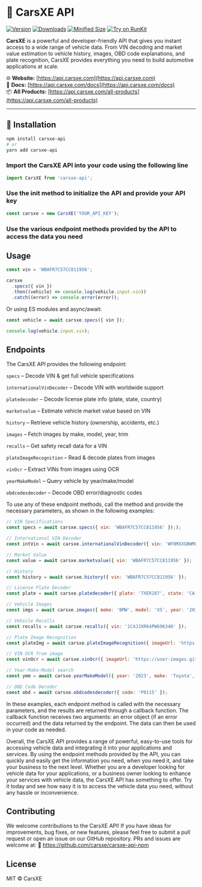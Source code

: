 # 🚗 CarsXE API

[![Version](https://img.shields.io/npm/v/carsxe-api.svg)](https://www.npmjs.com/package/carsxe-api)
[![Downloads](https://img.shields.io/npm/dm/carsxe-api.svg)](https://www.npmjs.com/package/carsxe-api)
[![Minified Size](https://img.shields.io/bundlephobia/minzip/carsxe-api)](https://bundlephobia.com/result?p=carsxe-api)
[![Try on RunKit](https://badge.runkitcdn.com/carsxe-api.svg)](https://runkit.com/npm/carsxe-api)

**CarsXE** is a powerful and developer-friendly API that gives you instant access to a wide range of vehicle data. From VIN decoding and market value estimation to vehicle history, images, OBD code explanations, and plate recognition, CarsXE provides everything you need to build automotive applications at scale.

🌐 **Website:** [https://api.carsxe.com](https://api.carsxe.com)  
📄 **Docs:** [https://api.carsxe.com/docs](https://api.carsxe.com/docs)  
📦 **All Products:** [https://api.carsxe.com/all-products](https://api.carsxe.com/all-products)

---

## 🚀 Installation

```bash
npm install carsxe-api
# or
yarn add carsxe-api
```

### Import the CarsXE API into your code using the following line

```js
import CarsXE from 'carsxe-api';
```

### Use the init method to initialize the API and provide your API key

```js
const carsxe = new CarsXE('YOUR_API_KEY');
```

### Use the various endpoint methods provided by the API to access the data you need

## Usage

```js
const vin = 'WBAFR7C57CC811956';

carsxe
  .specs({ vin })
  .then((vehicle) => console.log(vehicle.input.vin))
  .catch((error) => console.error(error));
```

Or using ES modules and async/await:

```js
const vehicle = await carsxe.specs({ vin });

console.log(vehicle.input.vin);
```

## Endpoints

The CarsXE API provides the following endpoint:

`specs` – Decode VIN & get full vehicle specifications

`internationalVinDecoder` – Decode VIN with worldwide support

`platedecoder` – Decode license plate info (plate, state, country)

`marketvalue` – Estimate vehicle market value based on VIN

`history` – Retrieve vehicle history (ownership, accidents, etc.)

`images` – Fetch images by make, model, year, trim

`recalls` – Get safety recall data for a VIN

`plateImageRecognition` – Read & decode plates from images

`vinOcr` – Extract VINs from images using OCR

`yearMakeModel` – Query vehicle by year/make/model

`obdcodesdecoder` – Decode OBD error/diagnostic codes

To use any of these endpoint methods, call the method and provide the necessary parameters, as shown in the following examples:

```js
// VIN Specifications
const specs = await carsxe.specs({ vin: 'WBAFR7C57CC811956' }););

// International VIN Decoder
const intVin = await carsxe.internationalVinDecoder({ vin: 'WF0MXXGBWM8R43240' }););

// Market Value
const value = await carsxe.marketvalue({ vin: 'WBAFR7C57CC811956' });

// History
const history = await carsxe.history({ vin: 'WBAFR7C57CC811956' });

// License Plate Decoder
const plate = await carsxe.platedecoder({ plate: '7XER187', state: 'CA', country: 'US' });

// Vehicle Images
const imgs = await carsxe.images({ make: 'BMW', model: 'X5', year: '2019' });

// Vehicle Recalls
const recalls = await carsxe.recalls({ vin: '1C4JJXR64PW696340' });

// Plate Image Recognition
const plateImg = await carsxe.plateImageRecognition({ imageUrl: 'https://api.carsxe.com/img/apis/plate_recognition.JPG' });

// VIN OCR from image
const vinOcr = await carsxe.vinOcr({ imageUrl: 'https://user-images.githubusercontent.com/5663423/30922082-64edb4fa-a3a8-11e7-873e-3fbcdce8ea3a.png' });

// Year‑Make‑Model search
const ymm = await carsxe.yearMakeModel({ year: '2023', make: 'Toyota', model: 'Camry' });

// OBD Code Decoder
const obd = await carsxe.obdcodesdecoder({ code: 'P0115' });
```

In these examples, each endpoint method is called with the necessary parameters, and the results are returned through a callback function. The callback function receives two arguments: an error object (if an error occurred) and the data returned by the endpoint. The data can then be used in your code as needed.

Overall, the CarsXE API provides a range of powerful, easy-to-use tools for accessing vehicle data and integrating it into your applications and services. By using the endpoint methods provided by the API, you can quickly and easily get the information you need, when you need it, and take your business to the next level. Whether you are a developer looking for vehicle data for your applications, or a business owner looking to enhance your services with vehicle data, the CarsXE API has something to offer. Try it today and see how easy it is to access the vehicle data you need, without any hassle or inconvenience.

## Contributing

We welcome contributions to the CarsXE API! If you have ideas for improvements, bug fixes, or new features, please feel free to submit a pull request or open an issue on our GitHub repository.
PRs and issues are welcome at:
🔗 <https://github.com/carsxe/carsxe-api-npm>

## License

MIT © CarsXE
